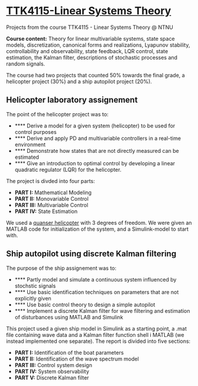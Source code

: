 # [TTK4115-Linear Systems Theory](http://www.ntnu.edu/studies/courses/TTK4115#tab=omEmnet)
Projects from the course TTK4115 - Linear Systems Theory @ NTNU

**Course content:** Theory for linear multivariable systems, state space models, discretization, canonical forms and realizations, Lyapunov stability, controllability and observability, state feedback, LQR control, state estimation, the Kalman filter, descriptions of stochastic processes and random signals. 

The course had two projects that counted 50% towards the final grade, a helicopter project (30%) and a ship autopilot project (20%).

## Helicopter laboratory assignement
The point of the helicopter project was to:
* **** Derive a model for a given system (helicopter) to be used for control purposes
* **** Derive and apply PD and multivariable controllers in a real-time environment
* **** Demonstrate how states that are not directly measured can be estimated
* **** Give an introduction to optimal control by developing a linear quadratic regulator (LQR) for the helicopter.

The project is divded into four parts:

* **PART I:** Mathematical Modeling
* **PART II:** Monovariable Control
* **PART III:** Multivariable Control
* **PART IV:** State Estimation


We used a [quanser helicopter](http://www.quanser.com/products/3dof_helicopter) with 3 degrees of freedom.
We were given an MATLAB code for initialization of the system, and a Simulink-model to start with. 


## Ship autopilot using discrete Kalman filtering
The purpose of the ship assignement was to:

* **** Partly model and simulate a continuous system influenced by stochstic signals
* **** Use basic identification techniques on parameters that are not explicitly given
* **** Use basic control theory to design a simple autopilot
* **** Implement a discrete Kalman filter for wave filtering and estimation of disturbances using MATLAB and Simulink

This project used a given ship model in Simulink as a starting point, a .mat file containing wave data and a Kalman filter function shell i MATLAB (we instead implemented one separate). The report is divided into five sections:

* **PART I:** Identification of the boat parameters
* **PART II:** Identification of the wave spectrum model
* **PART III:** Control system design
* **PART IV:** System observability
* **PART V:** Discrete Kalman filter
